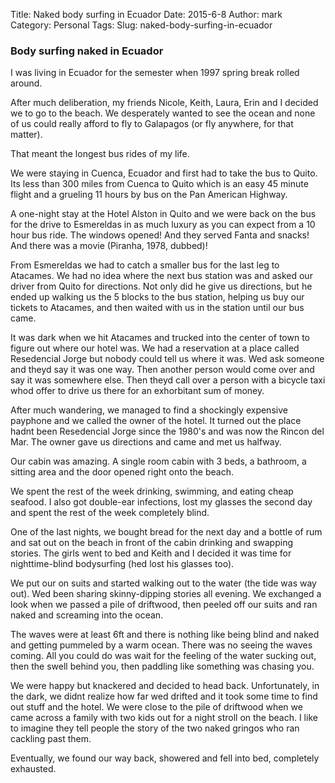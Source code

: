 Title: Naked body surfing in Ecuador
Date: 2015-6-8
Author: mark
Category: Personal
Tags: 
Slug: naked-body-surfing-in-ecuador
### Body surfing naked in Ecuador

I was living in Ecuador for the semester when 1997 spring break rolled around.

After much deliberation, my friends Nicole, Keith, Laura, Erin and I decided we to go to the beach. We desperately wanted to see the ocean and none of us could really afford to fly to Galapagos (or fly anywhere, for that matter).

That meant the longest bus rides of my life.

We were staying in Cuenca, Ecuador and first had to take the bus to Quito. Its less than 300 miles from Cuenca to Quito which is an easy 45 minute flight and a grueling 11 hours by bus on the Pan American Highway.

A one-night stay at the Hotel Alston in Quito and we were back on the bus for the drive to Esmereldas in as much luxury as you can expect from a 10 hour bus ride. The windows opened! And they served Fanta and snacks! And there was a movie (Piranha, 1978, dubbed)!

From Esmereldas we had to catch a smaller bus for the last leg to Atacames. We had no idea where the next bus station was and asked our driver from Quito for directions. Not only did he give us directions, but he ended up walking us the 5 blocks to the bus station, helping us buy our tickets to Atacames, and then waited with us in the station until our bus came.

It was dark when we hit Atacames and trucked into the center of town to figure out where our hotel was. We had a reservation at a place called Resedencial Jorge but nobody could tell us where it was. Wed ask someone and theyd say it was one way. Then another person would come over and say it was somewhere else. Then theyd call over a person with a bicycle taxi whod offer to drive us there for an exhorbitant sum of money.

After much wandering, we managed to find a shockingly expensive payphone and we called the owner of the hotel. It turned out the place hadnt been Resedencial Jorge since the 1980's and was now the Rincon del Mar. The owner gave us directions and came and met us halfway.

Our cabin was amazing. A single room cabin with 3 beds, a bathroom, a sitting area and the door opened right onto the beach.

We spent the rest of the week drinking, swimming, and eating cheap seafood. I also got double-ear infections, lost my glasses the second day and spent the rest of the week completely blind.

One of the last nights, we bought bread for the next day and a bottle of rum and sat out on the beach in front of the cabin drinking and swapping stories. The girls went to bed and Keith and I decided it was time for nighttime-blind bodysurfing (hed lost his glasses too).

We put our on suits and started walking out to the water (the tide was way out). Wed been sharing skinny-dipping stories all evening. We exchanged a look when we passed a pile of driftwood, then peeled off our suits and ran naked and screaming into the ocean.

The waves were at least 6ft and there is nothing like being blind and naked and getting pummeled by a warm ocean. There was no seeing the waves coming. All you could do was wait for the feeling of the water sucking out, then the swell behind you, then paddling like something was chasing you.

We were happy but knackered and decided to head back. Unfortunately, in the dark, we didnt realize how far wed drifted and it took some time to find out stuff and the hotel. We were close to the pile of driftwood when we came across a family with two kids out for a night stroll on the beach. I like to imagine they tell people the story of the two naked gringos who ran cackling past them.

Eventually, we found our way back, showered and fell into bed, completely exhausted.

